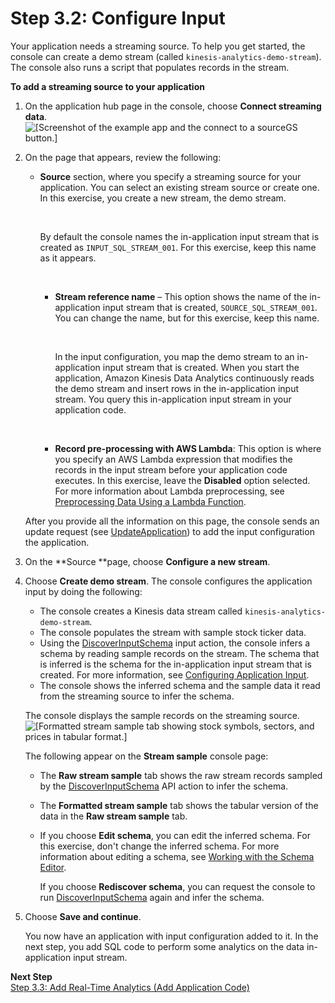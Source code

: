# Step 3\.2: Configure Input<a name="get-started-configure-input"></a>

Your application needs a streaming source\. To help you get started, the console can create a demo stream \(called `kinesis-analytics-demo-stream`\)\. The console also runs a script that populates records in the stream\.

**To add a streaming source to your application**

1. On the application hub page in the console, choose **Connect streaming data**\.  
![\[Screenshot of the example app and the connect to a sourceGS button.\]](http://docs.aws.amazon.com/kinesisanalytics/latest/dev/images/gs-v2-20.png)

1. On the page that appears, review the following:
   + **Source** section, where you specify a streaming source for your application\. You can select an existing stream source or create one\. In this exercise, you create a new stream, the demo stream\. 

      

     By default the console names the in\-application input stream that is created as `INPUT_SQL_STREAM_001`\. For this exercise, keep this name as it appears\.

      
     + **Stream reference name** – This option shows the name of the in\-application input stream that is created, `SOURCE_SQL_STREAM_001`\. You can change the name, but for this exercise, keep this name\.

        

       In the input configuration, you map the demo stream to an in\-application input stream that is created\. When you start the application, Amazon Kinesis Data Analytics continuously reads the demo stream and insert rows in the in\-application input stream\. You query this in\-application input stream in your application code\. 

        
     + **Record pre\-processing with AWS Lambda**: This option is where you specify an AWS Lambda expression that modifies the records in the input stream before your application code executes\. In this exercise, leave the **Disabled** option selected\. For more information about Lambda preprocessing, see [Preprocessing Data Using a Lambda Function](lambda-preprocessing.md)\.

   After you provide all the information on this page, the console sends an update request \(see [UpdateApplication](API_UpdateApplication.md)\) to add the input configuration the application\. 

1. On the **Source **page, choose **Configure a new stream**\.

1. Choose **Create demo stream**\. The console configures the application input by doing the following:
   + The console creates a Kinesis data stream called `kinesis-analytics-demo-stream`\. 
   + The console populates the stream with sample stock ticker data\.
   + Using the [DiscoverInputSchema](API_DiscoverInputSchema.md) input action, the console infers a schema by reading sample records on the stream\. The schema that is inferred is the schema for the in\-application input stream that is created\. For more information, see [Configuring Application Input](how-it-works-input.md)\.
   + The console shows the inferred schema and the sample data it read from the streaming source to infer the schema\.

   The console displays the sample records on the streaming source\.  
![\[Formatted stream sample tab showing stock symbols, sectors, and prices in tabular format.\]](http://docs.aws.amazon.com/kinesisanalytics/latest/dev/images/gs-v2-30.png)

   The following appear on the **Stream sample** console page:
   + The **Raw stream sample** tab shows the raw stream records sampled by the [DiscoverInputSchema](API_DiscoverInputSchema.md) API action to infer the schema\.
   + The **Formatted stream sample** tab shows the tabular version of the data in the **Raw stream sample** tab\.
   + If you choose **Edit schema**, you can edit the inferred schema\. For this exercise, don't change the inferred schema\. For more information about editing a schema, see [Working with the Schema Editor](console-summary-edit-schema.md)\.

     If you choose **Rediscover schema**, you can request the console to run [DiscoverInputSchema](API_DiscoverInputSchema.md) again and infer the schema\. 

1. Choose **Save and continue**\.

   You now have an application with input configuration added to it\. In the next step, you add SQL code to perform some analytics on the data in\-application input stream\.

**Next Step**  
[Step 3\.3: Add Real\-Time Analytics \(Add Application Code\)](get-started-add-realtime-analytics.md)